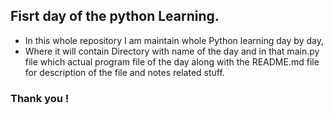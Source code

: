 ## Fisrt day of the python Learning. 

- In this whole repository I am maintain whole Python learning day by day,
- Where it will contain Directory with name of the day and in that main.py file which actual program file of the day along with the README.md file for description of the file and notes related stuff.

### Thank you !
